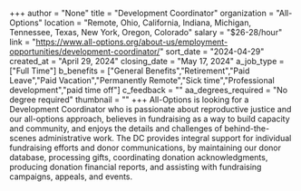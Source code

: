 +++
author = "None"
title = "Development Coordinator"
organization = "All-Options"
location = "Remote, Ohio, California, Indiana, Michigan, Tennessee, Texas, New York, Oregon, Colorado"
salary = "$26-28/hour"
link = "https://www.all-options.org/about-us/employment-opportunities/development-coordinator/"
sort_date = "2024-04-29"
created_at = "April 29, 2024"
closing_date = "May 17, 2024"
a_job_type = ["Full Time"]
b_benefits = ["General Benefits","Retirement","Paid Leave","Paid Vacation","Permanently Remote","Sick time","Professional development","paid time off"]
c_feedback = ""
aa_degrees_required = "No degree required"
thumbnail = ""
+++
All-Options is looking for a Development Coordinator who is passionate about reproductive justice and our all-options approach, believes in fundraising as a way to build capacity and community, and enjoys the details and challenges of behind-the-scenes administrative work. The DC provides integral support for individual fundraising efforts and donor communications, by maintaining our donor database, processing gifts, coordinating donation acknowledgments, producing donation financial reports, and assisting with fundraising campaigns, appeals, and events.